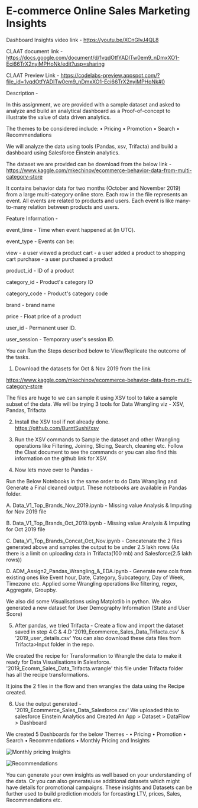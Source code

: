 # E-commerce Online Sales Marketing Insights 


Dashboard Insights video link - https://youtu.be/XCnGIvJ4QL8

CLAAT document link - https://docs.google.com/document/d/1vqdOtfYADITw0em9_nDmxXO1-Eci66TrX2nyiMPHoNk/edit?usp=sharing

CLAAT Preview Link - https://codelabs-preview.appspot.com/?file_id=1vqdOtfYADITw0em9_nDmxXO1-Eci66TrX2nyiMPHoNk#0

Description - 

In this assignment, we are provided with a sample dataset and asked to analyze and build an analytical dashboard as a Proof-of-concept to illustrate the value of data driven analytics.

The themes to be considered include:
• Pricing
• Promotion
• Search
• Recommendations


We will analyze the data using tools (Pandas, xsv, Trifacta) and build a dashboard using Salesforce Einstein analytics. 

The dataset we are provided can be download from the below link - 
https://www.kaggle.com/mkechinov/ecommerce-behavior-data-from-multi-category-store

It contains behavior data for two months (October and November 2019) from a large multi-category online store.
Each row in the file represents an event. All events are related to products and users. Each event is like many-to-many relation between products and users.

Feature Information - 

event_time  - Time when event happened at (in UTC).

event_type - Events can be:

view - a user viewed a product
cart - a user added a product to shopping cart
purchase - a user purchased a product

product_id - ID of a product

category_id - Product's category ID

category_code - Product's category code

brand - brand name

price - Float price of a product

user_id - Permanent user ID.

user_session - Temporary user's session ID. 


You can Run the Steps described below to View/Replicate the outcome of the tasks. 

1. Download the datasets for Oct & Nov 2019 from the link 

https://www.kaggle.com/mkechinov/ecommerce-behavior-data-from-multi-category-store

The files are huge to we can sample it using XSV tool to take a sample subset of the data. 
We will be trying 3 tools for Data Wrangling viz - XSV, Pandas, Trifacta 

2. Install the XSV tool if not already done. 
   https://github.com/BurntSushi/xsv

3. Run the XSV commands to Sample the dataset and other Wrangling operations like Filtering, Joining, Slicing, Search, cleaning etc. 
Follow the Claat document to see the commands or you can also find this information on the github link for XSV. 

4. Now lets move over to Pandas - 

Run the Below Notebooks in the same order to do Data Wrangling and Generate a Final cleaned output. These notebooks are available in Pandas folder. 

A. Data_V1_Top_Brands_Nov_2019.ipynb - 
Missing value Analysis & Imputing for Nov 2019 file 

B. Data_V1_Top_Brands_Oct_2019.ipynb - 
Missing value Analysis & Imputing for Oct 2019 file

C. Data_V1_Top_Brands_Concat_Oct_Nov.ipynb - 
Concatenate the 2 files generated above and samples the output to be under 2.5 lakh rows 
(As there is a limit on uploading data in Trifacta(100 mb) and Salesforce(2.5 lakh rows))

D. ADM_Assign2_Pandas_Wrangling_&_EDA.ipynb - 
Generate new cols from existing ones like Event hour, Date, Category, Subcategory, Day of Week,
Timezone etc. Applied some Wrangling operations like filtering, regex, Aggregate, Groupby. 

We also did some Visualisations using Matplotlib in python. 
We also generated a new dataset for User Demography Information (State and User Score)

5. After pandas, we tried Trifacta - 
Create a flow and import the dataset saved in step 4.C & 4.D '2019_Ecommerce_Sales_Data_Trifacta.csv' & '2019_user_details.csv'
You can also download these data files from Trifacta>Input folder in the repo. 

We created the recipe for Transformation to Wrangle the data to make it ready for Data Visualisations in Salesforce. 
'2019_Ecomm_Sales_Data_Trifacta.wrangle' this file under Trifacta folder has all the recipe transformations. 

It joins the 2 files in the flow and then wrangles the data using the Recipe created.

6. Use the output generated - '2019_Ecommerce_Sales_Data_Salesforce.csv'
We uploaded this to salesforce Einstein Analytics and Created An App > Dataset > DataFlow > Dashboard 

We created 5 Dashboards for the below Themes - 
• Pricing
• Promotion
• Search
• Recommendations
• Monthly Pricing and Insights

![Monthly pricing Insights](https://github.com/Nikhilkohli1/Digital-Marketing-Analytics/blob/master/Assignment2/Monthly_Pricing_Sales_Insights.png)

![Recommendations](https://github.com/Nikhilkohli1/Digital-Marketing-Analytics/blob/master/Assignment2/Ecommerce_Sales_Dashboard%20(1).png)



You can generate your own insights as well based on your understanding of the data. Or you can also generate/use additional datasets 
which might have details for promotional campaigns. These insights and Datasets can be further used to build 
prediction models for forcasting LTV, prices, Sales, Recommendations etc. 






